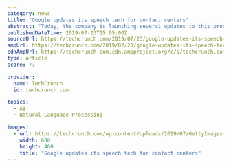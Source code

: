 ```yaml
---
category: news
title: "Google updates its speech tech for contact centers"
abstract: "Today, the company is launching several updates to this product that will, among other things, bring improved speech recognition features to the product. As Google notes, its automated speech ..."
publishedDateTime: 2019-07-23T15:05:00Z
sourceUrl: https://techcrunch.com/2019/07/23/google-updates-its-speech-tech-for-contact-centers/
ampUrl: https://techcrunch.com/2019/07/23/google-updates-its-speech-tech-for-contact-centers/amp/
cdnAmpUrl: https://techcrunch-com.cdn.ampproject.org/c/s/techcrunch.com/2019/07/23/google-updates-its-speech-tech-for-contact-centers/amp/
type: article
score: 77

provider:
  name: TechCrunch
  id: techcrunch.com

topics:
  - AI
  - Natural Language Processing

images:
  - url: https://techcrunch.com/wp-content/uploads/2019/07/GettyImages-867402938.jpg?w=600
    width: 600
    height: 400
    title: "Google updates its speech tech for contact centers"
---
```

